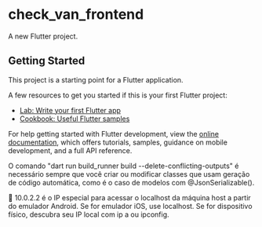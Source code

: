 # check_van_frontend

A new Flutter project.

## Getting Started

This project is a starting point for a Flutter application.

A few resources to get you started if this is your first Flutter project:

- [Lab: Write your first Flutter app](https://docs.flutter.dev/get-started/codelab)
- [Cookbook: Useful Flutter samples](https://docs.flutter.dev/cookbook)

For help getting started with Flutter development, view the
[online documentation](https://docs.flutter.dev/), which offers tutorials,
samples, guidance on mobile development, and a full API reference.


O comando "dart run build_runner build --delete-conflicting-outputs" é necessário sempre que você criar ou modificar classes que usam geração de código automática, como é o caso de modelos com @JsonSerializable().

🔸 10.0.2.2 é o IP especial para acessar o localhost da máquina host a partir do emulador Android.
Se for emulador iOS, use localhost. Se for dispositivo físico, descubra seu IP local com ip a ou ipconfig.


